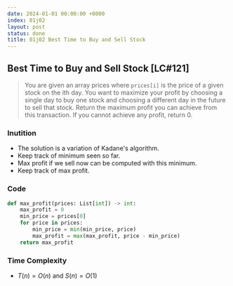 ```yaml
---
date: 2024-01-01 00:00:00 +0000
index: 01j02
layout: post
status: done
title: 01j02 Best Time to Buy and Sell Stock
---
```


## Best Time to Buy and Sell Stock [LC#121] 
> You are given an array prices where `prices[i]` is the price of a given stock on the ith day. You want to maximize your profit by choosing a single day to buy one stock and choosing a different day in the future to sell that stock. Return the maximum profit you can achieve from this transaction. If you cannot achieve any profit, return 0.

### Inutition
- The solution is a variation of Kadane's algorithm. 
- Keep track of minimum seen so far. 
- Max profit if we sell now can be computed with this minimum.
- Keep track of max profit.

### Code
```python
def max_profit(prices: List[int]) -> int:
    max_profit = 0
    min_price = prices[0]
    for price in prices:
        min_price = min(min_price, price)
        max_profit = max(max_profit, price - min_price)
    return max_profit
```

### Time Complexity
- $T(n) = O(n)$ and $S(n) = O(1)$